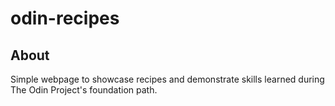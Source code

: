 # odin-recipes

## About
Simple webpage to showcase recipes and demonstrate skills learned during The Odin Project's foundation path.
